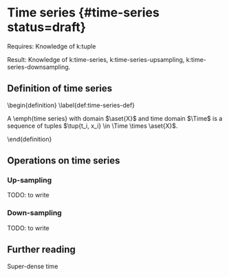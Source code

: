 # Time series {#time-series status=draft}

<div class='requirements' markdown='1'>

Requires: Knowledge of k:tuple

Result: Knowledge of k:time-series, k:time-series-upsampling,
k:time-series-downsampling.

</div>

## Definition of time series

\begin{definition}  \label{def:time-series-def}

A \emph{time series} with domain $\aset{X}$ and time domain $\Time$ is a sequence of tuples
$\tup{t_i, x_i} \in \Time \times \aset{X}$.

\end{definition}

## Operations on time series

### Up-sampling

TODO: to write


### Down-sampling

TODO: to write


## Further reading

Super-dense time
